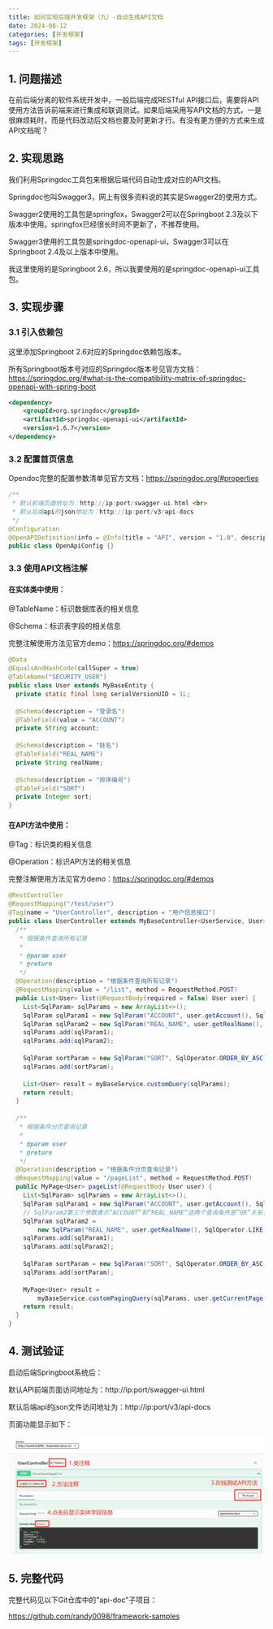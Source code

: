 ```yaml
---
title: 如何实现后端开发框架（九）-自动生成API文档
date: 2024-08-12
categories: [开发框架]
tags: [开发框架]
---
```


## 1. 问题描述

在前后端分离的软件系统开发中，一般后端完成RESTful API接口后，需要将API使用方法告诉前端来进行集成和联调测试。如果后端采用写API文档的方式，一是很麻烦耗时，而是代码改动后文档也要及时更新才行。有没有更方便的方式来生成API文档呢？



## 2. 实现思路

我们利用Springdoc工具包来根据后端代码自动生成对应的API文档。

Springdoc也叫Swagger3，网上有很多资料说的其实是Swagger2的使用方式。

Swagger2使用的工具包是springfox，Swagger2可以在Springboot 2.3及以下版本中使用。springfox已经很长时间不更新了，不推荐使用。

Swagger3使用的工具包是springdoc-openapi-ui，Swagger3可以在Springboot 2.4及以上版本中使用。

我这里使用的是Springboot 2.6，所以我要使用的是springdoc-openapi-ui工具包。



## 3. 实现步骤

### 3.1 引入依赖包

这里添加Springboot 2.6对应的Springdoc依赖包版本。

所有Springboot版本号对应的Springdoc版本号见官方文档：https://springdoc.org/#what-is-the-compatibility-matrix-of-springdoc-openapi-with-spring-boot

```xml
<dependency>
	<groupId>org.springdoc</groupId>
	<artifactId>springdoc-openapi-ui</artifactId>
    <version>1.6.7</version>
</dependency>
```



### 3.2 配置首页信息

Opendoc完整的配置参数清单见官方文档：https://springdoc.org/#properties

```java
/**
 * 默认前端页面地址为：http://ip:port/swagger-ui.html <br>
 * 默认后端api的json地址为：http://ip:port/v3/api-docs
 */
@Configuration
@OpenAPIDefinition(info = @Info(title = "API", version = "1.0", description = "API v1.0"))
public class OpenApiConfig {}
```



### 3.3 使用API文档注解

#### 在实体类中使用：

@TableName：标识数据库表的相关信息

@Schema：标识表字段的相关信息

完整注解使用方法见官方demo：https://springdoc.org/#demos

```java
@Data
@EqualsAndHashCode(callSuper = true)
@TableName("SECURITY_USER")
public class User extends MyBaseEntity {
  private static final long serialVersionUID = 1L;

  @Schema(description = "登录名")
  @TableField(value = "ACCOUNT")
  private String account;

  @Schema(description = "姓名")
  @TableField("REAL_NAME")
  private String realName;

  @Schema(description = "排序编号")
  @TableField("SORT")
  private Integer sort;
}
```



#### 在API方法中使用：

@Tag：标识类的相关信息

@Operation：标识API方法的相关信息

完整注解使用方法见官方demo：https://springdoc.org/#demos

```java
@RestController
@RequestMapping("/test/user")
@Tag(name = "UserController", description = "用户信息接口")
public class UserController extends MyBaseController<UserService, User> {
  /**
   * 根据条件查询所有记录
   *
   * @param user
   * @return
   */
  @Operation(description = "根据条件查询所有记录")
  @RequestMapping(value = "/list", method = RequestMethod.POST)
  public List<User> list(@RequestBody(required = false) User user) {
    List<SqlParam> sqlParams = new ArrayList<>();
    SqlParam sqlParam1 = new SqlParam("ACCOUNT", user.getAccount(), SqlOperator.EQ);
    SqlParam sqlParam2 = new SqlParam("REAL_NAME", user.getRealName(), SqlOperator.LIKE);
    sqlParams.add(sqlParam1);
    sqlParams.add(sqlParam2);

    SqlParam sortParam = new SqlParam("SORT", SqlOperator.ORDER_BY_ASC);
    sqlParams.add(sortParam);

    List<User> result = myBaseService.customQuery(sqlParams);
    return result;
  }

  /**
   * 根据条件分页查询记录
   *
   * @param user
   * @return
   */
  @Operation(description = "根据条件分页查询记录")
  @RequestMapping(value = "/pageList", method = RequestMethod.POST)
  public MyPage<User> pageList(@RequestBody User user) {
    List<SqlParam> sqlParams = new ArrayList<>();
    SqlParam sqlParam1 = new SqlParam("ACCOUNT", user.getAccount(), SqlOperator.EQ);
    // SqlParam2第三个参数表示“ACCOUNT”和”REAL_NAME“这两个查询条件是”OR”关系，默认是“AND”关系
    SqlParam sqlParam2 =
        new SqlParam("REAL_NAME", user.getRealName(), SqlOperator.LIKE, SqlOperator.OR);
    sqlParams.add(sqlParam1);
    sqlParams.add(sqlParam2);

    SqlParam sortParam = new SqlParam("SORT", SqlOperator.ORDER_BY_ASC);
    sqlParams.add(sortParam);

    MyPage<User> result =
        myBaseService.customPagingQuery(sqlParams, user.getCurrentPage(), user.getPageSize());
    return result;
  }
}
```



## 4. 测试验证

启动后端Springboot系统后：

默认API前端页面访问地址为：http://ip:port/swagger-ui.html

默认后端api的json文件访问地址为：http://ip:port/v3/api-docs

页面功能显示如下：

![api](/assets/file/api.png)



## 5. 完整代码

完整代码见以下Git仓库中的"api-doc"子项目：

https://github.com/randy0098/framework-samples